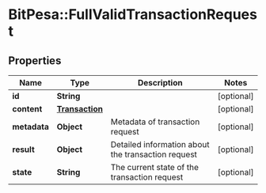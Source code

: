 # BitPesa::FullValidTransactionRequest

## Properties
Name | Type | Description | Notes
------------ | ------------- | ------------- | -------------
**id** | **String** |  | [optional] 
**content** | [**Transaction**](Transaction.md) |  | [optional] 
**metadata** | **Object** | Metadata of transaction request | [optional] 
**result** | **Object** | Detailed information about the transaction request | [optional] 
**state** | **String** | The current state of the transaction request | [optional] 


